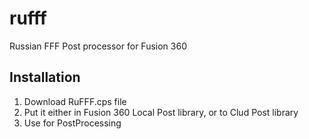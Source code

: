 # rufff
Russian FFF Post processor for Fusion 360

## Installation

1. Download RuFFF.cps file
2. Put it either in Fusion 360 Local Post library, or to Clud Post library
3. Use for PostProcessing

